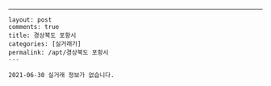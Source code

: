 ---
    layout: post
    comments: true
    title: 경상북도 포항시
    categories: [실거래가]
    permalink: /apt/경상북도 포항시
    ---

    2021-06-30 실거래 정보가 없습니다.

    